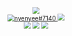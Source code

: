<div align="center">
	<a href="https://facebook.com/Anmol-Baranwal"><img src="https://img.shields.io/badge/facebook-d5d5d5?style=for-the-badge&logo=facebook&logoColor=0A0209" /></a> 
	<br>
	<a href="https://discordapp.com/users/776749637826117699"><img src="https://img.shields.io/badge/Discord-0A0209?style=for-the-badge&logo=discord&logoColor=d5d5d5" alt="nyenyee#7140" >
	<a href="https://www.tiktok.com/"><img src="https://img.shields.io/badge/tiktok-0A0209?style=for-the-badge&logo=tiktok&logoColor=d5d5d5" /></a>
	<br>
	<a href="https://www.gmail.com/anmolbaranwal"><img src="https://img.shields.io/badge/gmail-0A0209?style=for-the-badge&logo=gmail&logoColor=d5d5d5" ></a>
	<a href="https://instagram.com/Anmol-Baranwal"><img src="https://img.shields.io/badge/instagram-d5d5d5?style=for-the-badge&logo=instagram&logoColor=0A0209" /></a>
	<a href="https://youtube.com/itsnemoo"><img src="https://img.shields.io/badge/youtube-0A0209?style=for-the-badge&logo=youtube&logoColor=d5d5d5" ></a>
</div>
